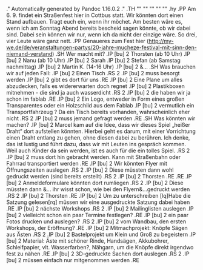 .\" Automatically generated by Pandoc 1.16.0.2
.\"
.TH "" "" "" "" ""
.hy
.PP
 Am 6.
9.
findet ein Straßenfest hier in Cottbus statt.
Wir könnten dort einen Stand aufbauen.
Tragt euch ein, wenn ihr möchet.
Am besten wäre es, wenn ich am Sonntag Abend bereits bescheid sagen
könnte, ob wir dabei sind.
Dabei sein können wir nur, wenn ich da nicht der einzige wäre.
So drei, vier Leute wäre ganz nett.
.PP
Genaueres zum Fest
hier (http://my-we.de/de/veranstaltungen-partys/20-jahre-mucheze-festival-mit-sinn-den-niemand-verstand)
.SH Wer macht mit?
.IP \[bu] 2
Thorsten (ab 10 Uhr)
.IP \[bu] 2
Nanu (ab 10 Uhr)
.IP \[bu] 2
Sarah
.IP \[bu] 2
Stefan (ab Samstag nachmittag)
.IP \[bu] 2
Martin K.
(14\-16 Uhr)
.IP \[bu] 2
\&...
.SH Was brauchen wir auf jeden Fall:
.IP \[bu] 2
Einen Tisch
.RS 2
.IP \[bu] 2
muss besorgt werden
.IP \[bu] 2
gibt es dort für uns
.RE
.IP \[bu] 2
Eine Plane um alles abzudecken, falls es widererwarten doch regnet
.IP \[bu] 2
Plastikboxen mitnehmen \- die sind ja auch wasserdicht
.RS 2
.IP \[bu] 2
die haben wir ja schon im fablab
.RE
.IP \[bu] 2
Ein Logo, entweder in Form eines großen Transparentes oder ein
Holzschild aus dem Fablab
.IP \[bu] 2
vermutlich ein Transportfahrzeug ?
Da ein Tisch bereits vorhanden, wahrscheinlich eher nicht
.RS 2
.IP \[bu] 2
muss jemand gefragt werden
.RE
.SH Was könnten wir machen?
.IP \[bu] 2
Marcel kam auf die Idee, dass wir dieses Spiel „heißer Draht“ dort
aufstellen könnten.
Hierbei geht es darum, mit einer Vorrichtung einen Draht entlang zu
gehen, ohne diesen dabei zu berühren.
Ich denke, das ist lustig und führt dazu, dass wir mit Leuten ins
gespräch kommen.
Weil auch Kinder da sein werden, ist es auch für die ein tolles Spiel.
.RS 2
.IP \[bu] 2
muss dort hin gebracht werden.
Kann mit Straßenbahn oder Fahrrad transportiert werden
.RE
.IP \[bu] 2
Wir könnten Flyer mit Öffnungszeiten auslegen
.RS 2
.IP \[bu] 2
Diese müssten dann wohl gedruckt werden (sind bereits erstellt)
.RS 2
.IP \[bu] 2
Thorsten
.RE
.RE
.IP \[bu] 2
Anmeldeformulare könnten dort rumliegen
.RS 2
.IP \[bu] 2
Diese müssten dann \&... ihr wisst schon, wie bei den
Flyern\&...gedruckt werden
.RS 2
.IP \[bu] 2
Thorsten
.RE
.IP \[bu] 2
Um zu unterschreiben \[lq]Habe die Satzung gelesen\[rq] müssen wir eine
ausgedruckte Satzung dabei haben
.RE
.IP \[bu] 2
nächste Workshops
.RS 2
.IP \[bu] 2
Mailinglisten auslegen
.IP \[bu] 2
vielleicht schon ein paar Termine festlegen?
.RE
.IP \[bu] 2
ein paar Fotos drucken und auslegen?
.RS 2
.IP \[bu] 2
vom Wandbau, den ersten Workshops, der Eröffnung?
.RE
.IP \[bu] 2
Mitmachprojekt: Knöpfe Sägen aus Ästen
.RS 2
.IP \[bu] 2
Bastelprojekt um Klein und Groß zu begeistern
.IP \[bu] 2
Material: Äste mit schöner Rinde, Handsägen, Akkubohrer, Schleifpapier,
vlt.
Wasserfarben?, Nähgarn, um die Knöpfe direkt irgendwo fest zu nähen
.RE
.IP \[bu] 2
3D\-gedruckte Sachen dort auslegen
.RS 2
.IP \[bu] 2
müssen einfach nur mitgenommen werden
.RE
